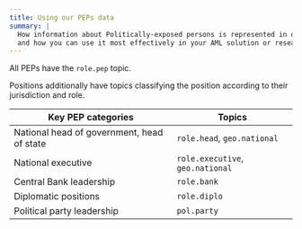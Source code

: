 ```yaml
---
title: Using our PEPs data
summary: |
  How information about Politically-exposed persons is represented in our dataset 
  and how you can use it most effectively in your AML solution or research.
---
```


All PEPs have the `role.pep` topic.

Positions additionally have topics classifying the position according to their jurisdiction and role. 

| Key PEP categories  | Topics |
|--------------------|--------|
| National head of government, head of state | `role.head`, `geo.national` |  
| National executive | `role.executive`, `geo.national` |
| Central Bank leadership | `role.bank` |
| Diplomatic positions | `role.diplo` |
| Political party leadership | `pol.party` |
